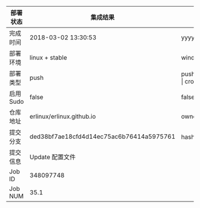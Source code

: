 部署状态 | 集成结果 | 参考值
---|---|---
完成时间 | 2018-03-02 13:30:53 | yyyy-mm-dd hh:mm:ss
部署环境 | linux + stable | window \| linux + stable
部署类型 | push | push \| pull_request \| api \| cron
启用Sudo | false | false \| true
仓库地址 | erlinux/erlinux.github.io | owner_name/repo_name
提交分支 | ded38bf7ae18cfd4d14ec75ac6b76414a5975761 | hash 16位
提交信息 | Update 配置文件 |
Job ID   | 348097748 |
Job NUM  | 35.1 |
